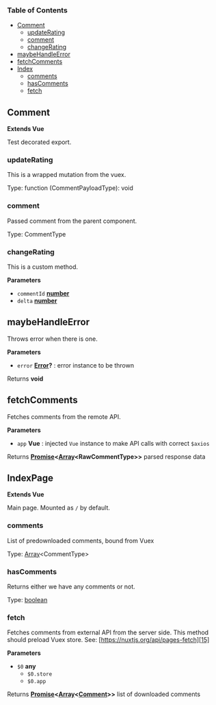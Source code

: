 <!-- Generated by documentation.js. Update this documentation by updating the source code. -->

### Table of Contents

-   [Comment][1]
    -   [updateRating][2]
    -   [comment][3]
    -   [changeRating][4]
-   [maybeHandleError][5]
-   [fetchComments][6]
-   [Index][7]
    -   [comments][8]
    -   [hasComments][9]
    -   [fetch][10]

## Comment

**Extends Vue**

Test decorated export.

### updateRating

This is a wrapped mutation from the vuex.

Type: function (CommentPayloadType): void

### comment

Passed comment from the parent component.

Type: CommentType

### changeRating

This is a custom method.

**Parameters**

-   `commentId` **[number][10]** 
-   `delta` **[number][10]** 

## maybeHandleError

Throws error when there is one.

**Parameters**

-   `error` **[Error][11]?** : error instance to be thrown

Returns **void** 

## fetchComments

Fetches comments from the remote API.

**Parameters**

-   `app` **Vue** : injected `Vue` instance to make API calls with correct `$axios`

Returns **[Promise][12]&lt;[Array][13]&lt;RawCommentType>>** parsed response data

## IndexPage

**Extends Vue**

Main page. Mounted as `/` by default.

### comments

List of predownloaded comments, bound from Vuex

Type: [Array][13]&lt;CommentType>

### hasComments

Returns either we have any comments or not.

Type: [boolean][14]

### fetch

Fetches comments from external API from the server side.
This method should preload Vuex store.
See: [https://nuxtjs.org/api/pages-fetch][15]

**Parameters**

-   `$0` **any** 
    -   `$0.store`  
    -   `$0.app`  

Returns **[Promise][12]&lt;[Array][13]&lt;[Comment][16]>>** list of downloaded comments

[1]: #comment

[2]: #updaterating

[3]: #changerating

[4]: #maybehandleerror

[5]: #fetchcomments

[6]: #indexpage

[7]: #comments

[8]: #hascomments

[9]: #fetch

[10]: https://developer.mozilla.org/docs/Web/JavaScript/Reference/Global_Objects/Number

[11]: https://developer.mozilla.org/docs/Web/JavaScript/Reference/Global_Objects/Error

[12]: https://developer.mozilla.org/docs/Web/JavaScript/Reference/Global_Objects/Promise

[13]: https://developer.mozilla.org/docs/Web/JavaScript/Reference/Global_Objects/Array

[14]: https://developer.mozilla.org/docs/Web/JavaScript/Reference/Global_Objects/Boolean

[15]: https://nuxtjs.org/api/pages-fetch

[16]: #comment
